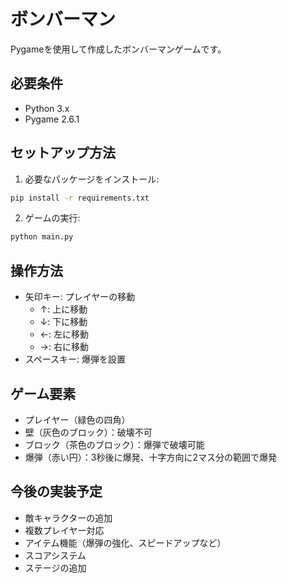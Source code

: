 # ボンバーマン

Pygameを使用して作成したボンバーマンゲームです。

## 必要条件

- Python 3.x
- Pygame 2.6.1

## セットアップ方法

1. 必要なパッケージをインストール:
```bash
pip install -r requirements.txt
```

2. ゲームの実行:
```bash
python main.py
```

## 操作方法

- 矢印キー: プレイヤーの移動
  - ↑: 上に移動
  - ↓: 下に移動
  - ←: 左に移動
  - →: 右に移動
- スペースキー: 爆弾を設置

## ゲーム要素

- プレイヤー（緑色の四角）
- 壁（灰色のブロック）：破壊不可
- ブロック（茶色のブロック）：爆弾で破壊可能
- 爆弾（赤い円）：3秒後に爆発、十字方向に2マス分の範囲で爆発

## 今後の実装予定

- 敵キャラクターの追加
- 複数プレイヤー対応
- アイテム機能（爆弾の強化、スピードアップなど）
- スコアシステム
- ステージの追加 